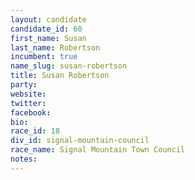 ```yaml
---
layout: candidate
candidate_id: 60
first_name: Susan
last_name: Robertson
incumbent: true
name_slug: susan-robertson
title: Susan Robertson
party: 
website: 
twitter: 
facebook: 
bio: 
race_id: 18
div_id: signal-mountain-council
race_name: Signal Mountain Town Council
notes: 
---
```

